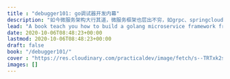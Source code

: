 ```yaml
---
title : "debugger101: go调试器开发内幕"
description: "如今微服务架构大行其道，微服务框架也层出不穷，如grpc、springcloud、vert.x、ballerina，等等，这也反映出技术团队对开发效率、运营质量的不断探索与追求。合格的工程师要熟练运用框架，有追求的工程师则应掌握更全面的技能，能对框架进行定制化开发。"
lead: "A book teach you how to build a golang microservice framework from scratch."
date: 2020-10-06T08:48:23+00:00
lastmod: 2020-10-06T08:48:23+00:00
draft: false
book: "/debugger101/" 
cover : "https://res.cloudinary.com/practicaldev/image/fetch/s--TRTxk2sF--/c_imagga_scale,f_auto,fl_progressive,h_420,q_auto,w_1000/https://dev-to-uploads.s3.amazonaws.com/i/npklcwdz6haqp0wt9yz6.png"
images: []
---
```


